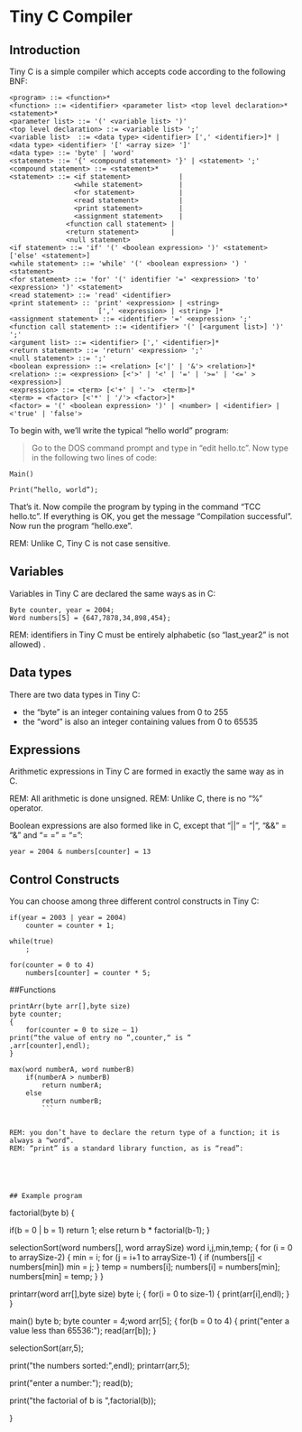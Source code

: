 # Tiny C Compiler

## Introduction

Tiny C is a simple compiler which accepts code according to the following BNF:
```
<program> ::= <function>*
<function> ::= <identifier> <parameter list> <top level declaration>* <statement>*  
<parameter list> ::= '(' <variable list> ')'
<top level declaration> ::= <variable list> ';'         
<variable list>  ::= <data type> <identifier> [',' <identifier>]* | <data type> <identifier> '[' <array size> ']'
<data type> ::= 'byte' | 'word'
<statement> ::= '{' <compound statement> '}' | <statement> ';'
<compound statement> ::= <statement>* 
<statement> ::= <if statement>            |
                <while statement>         |  
                <for statement>           |
                <read statement>          |
                <print statement>         |
                <assignment statement>    |
		      <function call statement> |
		      <return statement>        |
		      <null statement> 
<if statement> ::= 'if' '(' <boolean expression> ')' <statement> ['else' <statement>]
<while statement> ::= 'while' '(' <boolean expression> ') ' 						<statement>
<for statement> ::= 'for' '(' identifier '=' <expression> 'to' 
<expression> ')' <statement>
<read statement> ::= 'read' <identifier>
<print statement> :: 'print' <expression> | <string>
                      [',' <expression> | <string> ]*
<assignment statement> ::= <identifier> '=' <expression> ';'
<function call statement> ::= <identifier> '(' [<argument list>] ')' ';'
<argument list> ::= <identifier> [',' <identifier>]*
<return statement> ::= 'return' <expression> ';'
<null statement> ::= ';'
<boolean expression> ::= <relation> [<'|' | '&'> <relation>]*
<relation> ::= <expression> [<'>' | '<' | '=' | '>=' | '<=' > <expression>]
<expression> ::= <term> [<'+' | '-'>  <term>]*
<term> = <factor> [<'*' | '/'> <factor>]*
<factor> = '(' <boolean expression> ')' | <number> | <identifier> | <'true' | 'false'>
```



To begin with, we’ll write the typical “hello world” program:

>Go to the DOS command prompt and type in “edit hello.tc”. Now type in the following two lines of code:

```
Main()

Print(“hello, world”);
```

That’s it. Now compile the program by typing in the command “TCC hello.tc”. If everything is OK, you get the message “Compilation successful”. Now run the program “hello.exe”. 

REM: Unlike C, Tiny C is not case sensitive.

## Variables

Variables in Tiny C are declared the same ways as in C:
```
Byte counter, year = 2004;
Word numbers[5] = {647,7878,34,898,454};
```

REM: identifiers in Tiny C must be entirely alphabetic (so “last_year2” is not allowed) .

## Data types

There are two data types in Tiny C:
-	the “byte” is an integer containing values from 0 to 255
-	the “word” is also an integer containing values from 0 to 65535    

## Expressions

Arithmetic expressions in Tiny C are formed in exactly the same way as in C.

REM: All arithmetic is done unsigned.
REM: Unlike C, there is no “%” operator.

Boolean expressions are also formed like in C, except that “||” = “|”, “&&” = “&” and “= =” = “=”:

```year = 2004 & numbers[counter] = 13```

## Control Constructs

You can choose among three different control constructs in Tiny C:

```
if(year = 2003 | year = 2004)
	counter = counter + 1;

while(true)
	;

for(counter = 0 to 4)
	numbers[counter] = counter * 5;
```	

##Functions


```
printArr(byte arr[],byte size)
byte counter;
{
	for(counter = 0 to size – 1)
print(“the value of entry no ”,counter,“ is ”            ,arr[counter],endl);
}
		
max(word numberA, word numberB)
	if(numberA > numberB)
		return numberA;
	else
		return numberB;
		```


REM: you don’t have to declare the return type of a function; it is always a “word”.
REM: “print” is a standard library function, as is “read”:





## Example program

```
factorial(byte b)
{

 if(b = 0 | b = 1)
      return 1;
 else
      return b * factorial(b-1);
}


selectionSort(word numbers[], word arraySize)
word i,j,min,temp;
{
  for (i = 0 to arraySize-2)
  {
    min = i;
    for (j = i+1 to arraySize-1)
    {
      if (numbers[j] < numbers[min])
        min = j;
    }
    temp = numbers[i];
    numbers[i] = numbers[min];
    numbers[min] = temp;
  }
}

printarr(word arr[],byte size)
byte i;
{
 for(i = 0 to size-1)
 {
  print(arr[i],endl);
 }
}

main()
byte b; byte counter = 4;word arr[5];
{
for(b = 0 to 4)
{
  		print("enter a value less than 65536:");
  		read(arr[b]);
}

selectionSort(arr,5);

print("the numbers sorted:",endl);
printarr(arr,5);

print("enter a number:");
read(b);

print("the factorial of b is ",factorial(b));

}
```

